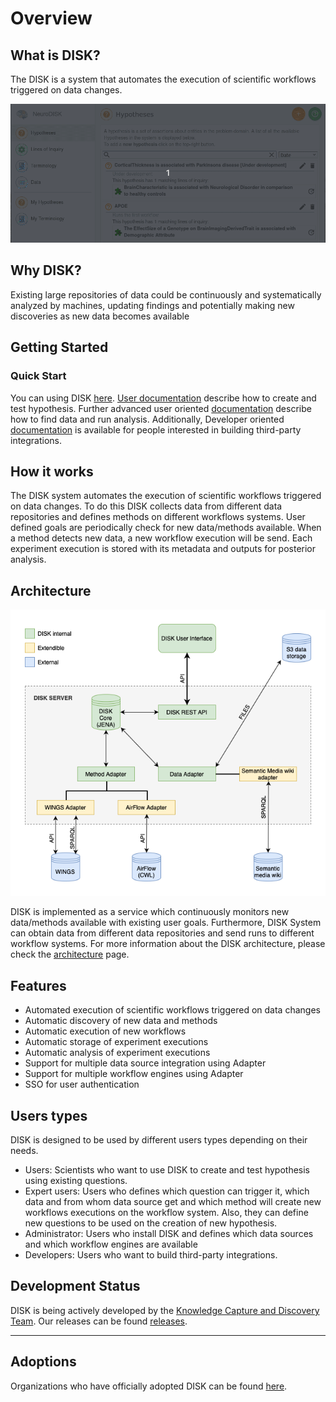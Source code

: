 # Overview

## What is DISK?

The DISK is a system that automates the execution of scientific workflows triggered on data changes. 

![DISK](figures/user-guide/web.gif "DISK")


## Why DISK?

Existing large repositories of
data could be continuously and systematically analyzed by
machines, updating findings and potentially making new
discoveries as new data becomes available

## Getting Started


### Quick Start

You can using DISK [here](https://disk.isi.edu).
[User documentation](user-guide/) describe how to create and test hypothesis.
Further advanced user oriented [documentation](advanced-user/) describe how to find 
data and run analysis. Additionally, Developer oriented [documentation](developer-guide/) 
is available for people interested in building third-party integrations.


## How it works

The DISK system automates the execution of scientific workflows triggered on data changes.
To do this DISK collects data from different data repositories and defines methods on different workflows systems.
User defined goals are periodically check for new data/methods available. When a method detects new data, a new workflow execution will be send.
Each experiment execution is stored with its metadata and outputs for posterior analysis.

## Architecture

![Disk API interactions](figures/DISK-adapters.png "DISK API interactions")

DISK is implemented as a service which continuously monitors new data/methods available with existing user goals.
Furthermore, DISK System can obtain data from different data repositories and send runs to different workflow systems.
For more information about the DISK architecture, please check the [architecture](developer-guide/architecture/) page.

## Features

- Automated execution of scientific workflows triggered on data changes
- Automatic discovery of new data and methods
- Automatic execution of new workflows
- Automatic storage of experiment executions
- Automatic analysis of experiment executions
- Support for multiple data source integration using Adapter
- Support for multiple workflow engines using Adapter
- SSO for user authentication

## Users types

DISK is designed to be used by different users types depending on their needs.

- Users: Scientists who want to use DISK to create and test hypothesis using existing questions.
- Expert users: Users who defines which question can trigger it, which data and from whom data source get and which method will create new workflows executions on the workflow system. Also, they can define new questions to be used on the creation of new hypothesis.
- Administrator: Users who install DISK and defines which data sources and which workflow engines are available
- Developers: Users who want to build third-party integrations.

## Development Status

DISK is being actively developed by the [Knowledge Capture and Discovery Team](https://knowledgecaptureanddiscovery.github.io/).
Our releases can be found [releases](https://github.com/KnowledgeCaptureAndDiscovery/DISK-WEB/releases).

---




## Adoptions

Organizations who have officially adopted DISK can be found [here](adoptions).